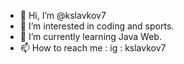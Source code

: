- 👋 Hi, I’m @kslavkov7
- 👀 I’m interested in coding and sports.
- 🌱 I’m currently learning Java Web.
- 📫 How to reach me : ig : kslavkov7

